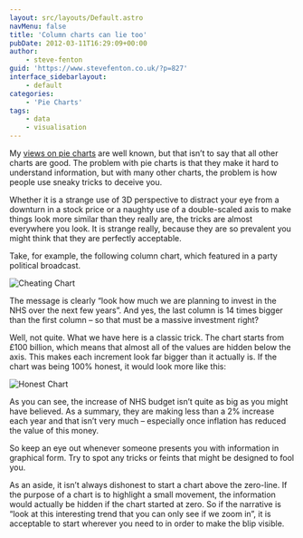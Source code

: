 ```yaml
---
layout: src/layouts/Default.astro
navMenu: false
title: 'Column charts can lie too'
pubDate: 2012-03-11T16:29:09+00:00
author:
    - steve-fenton
guid: 'https://www.stevefenton.co.uk/?p=827'
interface_sidebarlayout:
    - default
categories:
    - 'Pie Charts'
tags:
    - data
    - visualisation
---
```


My [views on pie charts](/2009/04/pie-charts-are-bad/) are well known, but that isn’t to say that all other charts are good. The problem with pie charts is that they make it hard to understand information, but with many other charts, the problem is how people use sneaky tricks to deceive you.

Whether it is a strange use of 3D perspective to distract your eye from a downturn in a stock price or a naughty use of a double-scaled axis to make things look more similar than they really are, the tricks are almost everywhere you look. It is strange really, because they are so prevalent you might think that they are perfectly acceptable.

Take, for example, the following column chart, which featured in a party political broadcast.

![Cheating Chart](/img/2015/07/cheating_chart1.jpg)

The message is clearly “look how much we are planning to invest in the NHS over the next few years”. And yes, the last column is 14 times bigger than the first column – so that must be a massive investment right?

Well, not quite. What we have here is a classic trick. The chart starts from £100 billion, which means that almost all of the values are hidden below the axis. This makes each increment look far bigger than it actually is. If the chart was being 100% honest, it would look more like this:

![Honest Chart](/img/2015/07/honest_chart1.jpg)

As you can see, the increase of NHS budget isn’t quite as big as you might have believed. As a summary, they are making less than a 2% increase each year and that isn’t very much – especially once inflation has reduced the value of this money.

So keep an eye out whenever someone presents you with information in graphical form. Try to spot any tricks or feints that might be designed to fool you.

As an aside, it isn’t always dishonest to start a chart above the zero-line. If the purpose of a chart is to highlight a small movement, the information would actually be hidden if the chart started at zero. So if the narrative is “look at this interesting trend that you can only see if we zoom in”, it is acceptable to start wherever you need to in order to make the blip visible.